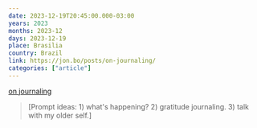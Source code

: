 ```yaml
---
date: 2023-12-19T20:45:00.000-03:00
years: 2023
months: 2023-12
days: 2023-12-19
place: Brasilia
country: Brazil
link: https://jon.bo/posts/on-journaling/
categories: ["article"]
---
```

[on journaling](https://jon.bo/posts/on-journaling/)

> [Prompt ideas: 1) what's happening? 2) gratitude journaling. 3) talk with my older self.]
